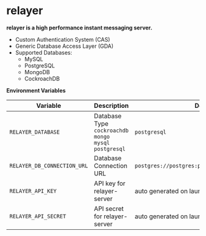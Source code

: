 # relayer
**relayer is a high performance instant messaging server.**

- Custom Authentication System (CAS)
- Generic Database Access Layer (GDA)
- Supported Databases:
  - MySQL
  - PostgreSQL
  - MongoDB
  - CockroachDB

**Environment Variables**

| Variable  | Description | Default Value |
| ------------- | ------------- | ------------- |
| `RELAYER_DATABASE`  | Database Type<br />`cockroachdb`<br />`mongo`<br />`mysql`<br />`postgresql`  | `postgresql`  |
| `RELAYER_DB_CONNECTION_URL`  | Database Connection URL  | `postgres://postgres:postgres@localhost:5432/relayer`  |
| `RELAYER_API_KEY` | API key for relayer-server | auto generated on launch |
| `RELAYER_API_SECRET` | API secret for relayer-server | auto generated on launch |
